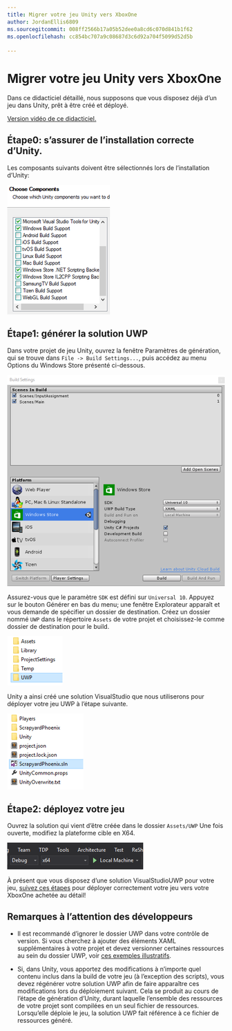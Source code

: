 ```yaml
---
title: Migrer votre jeu Unity vers XboxOne
author: JordanEllis6809
ms.sourcegitcommit: 008ff2566b17a05b52dee0a8cd6c070d841b1f62
ms.openlocfilehash: cc854bc707a9c08687d3c6d92a704f5099d52d5b

---
```


# Migrer votre jeu Unity vers XboxOne

Dans ce didacticiel détaillé, nous supposons que vous disposez déjà d’un jeu dans Unity, prêt à être créé et déployé.

[Version vidéo de ce didacticiel.](https://www.youtube.com/watch?v=f0Ptvw7k-CE)

## Étape0: s’assurer de l’installation correcte d’Unity.

Les composants suivants doivent être sélectionnés lors de l’installation d’Unity:

![Composants d’installation Unity](images/unity-install-components.png)

## Étape1: générer la solution UWP

Dans votre projet de jeu Unity, ouvrez la fenêtre Paramètres de génération, qui se trouve dans `File -> Build Settings...`, puis accédez au menu Options du Windows Store présenté ci-dessous.

![Fenêtre Paramètres de génération](images/build-settings.png)

Assurez-vous que le paramètre `SDK` est défini sur `Universal 10`. Appuyez sur le bouton Générer en bas du menu; une fenêtre Explorateur apparaît et vous demande de spécifier un dossier de destination. Créez un dossier nommé `UWP` dans le répertoire `Assets` de votre projet et choisissez-le comme dossier de destination pour le build.

![Dossier de destination du build](images/build-destination.png)

Unity a ainsi créé une solution VisualStudio que nous utiliserons pour déployer votre jeu UWP à l’étape suivante.

![Solution Visual Studio UWP](images/uwp-vs-solution.png)

## Étape2: déployez votre jeu

Ouvrez la solution qui vient d’être créée dans le dossier `Assets/UWP`  Une fois ouverte, modifiez la plateforme cible en X64.

![Plateforme de génération x64](images/x64-build-platform.png)

À présent que vous disposez d’une solution VisualStudioUWP pour votre jeu, [suivez ces étapes](https://msdn.microsoft.com/en-us/windows/uwp/xbox-apps/getting-started) pour déployer correctement votre jeu vers votre XboxOne achetée au détail!

## Remarques à l’attention des développeurs

- Il est recommandé d’ignorer le dossier UWP dans votre contrôle de version. Si vous cherchez à ajouter des éléments XAML supplémentaires à votre projet et devez versionner certaines ressources au sein du dossier UWP, voir [ces exemples illustratifs](https://bitbucket.org/Unity-Technologies/windowsstoreappssamples/overview).

- Si, dans Unity, vous apportez des modifications à n’importe quel contenu inclus dans la build de votre jeu (à l’exception des scripts), vous devez régénérer votre solution UWP afin de faire apparaître ces modifications lors du déploiement suivant. Cela se produit au cours de l’étape de génération d’Unity, durant laquelle l’ensemble des ressources de votre projet sont compilées en un seul fichier de ressources. Lorsqu’elle déploie le jeu, la solution UWP fait référence à ce fichier de ressources généré.




<!--HONumber=Jun16_HO5-->


